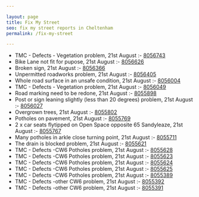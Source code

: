 ```yaml
---

layout: page
title: Fix My Street
seo: fix my street reports in Cheltenham
permalink: /fix-my-street

---
```


<!-- fix_marker starts -->

- TMC - Defects - Vegetation problem, 21st August :- [8056743](https://www.fixmystreet.com/report/8056743)
- Bike Lane not fit for pupose, 21st August :- [8056626](https://www.fixmystreet.com/report/8056626)
- Broken sign, 21st August :- [8056366](https://www.fixmystreet.com/report/8056366)
- Unpermitted roadworks problem, 21st August :- [8056405](https://www.fixmystreet.com/report/8056405)
- Whole road surface in an unsafe condition, 21st August :- [8056004](https://www.fixmystreet.com/report/8056004)
- TMC - Defects - Vegetation problem, 21st August :- [8056049](https://www.fixmystreet.com/report/8056049)
- Road marking need to be redone, 21st August :- [8055898](https://www.fixmystreet.com/report/8055898)
- Post or sign leaning slightly (less than 20 degrees) problem, 21st August :- [8056027](https://www.fixmystreet.com/report/8056027)
- Overgrown trees, 21st August :- [8055802](https://www.fixmystreet.com/report/8055802)
- Potholes on pavement, 21st August :- [8055769](https://www.fixmystreet.com/report/8055769)
- 2 x car seats flytipped on Open Space opposite 65 Sandyleaze, 21st August :- [8055767](https://www.fixmystreet.com/report/8055767)
- Many potholes in arkle close turning point, 21st August :- [8055711](https://www.fixmystreet.com/report/8055711)
- The drain is blocked problem, 21st August :- [8055621](https://www.fixmystreet.com/report/8055621)
- TMC - Defects -CW6 Potholes  problem, 21st August :- [8055628](https://www.fixmystreet.com/report/8055628)
- TMC - Defects -CW6 Potholes  problem, 21st August :- [8055623](https://www.fixmystreet.com/report/8055623)
- TMC - Defects -CW6 Potholes  problem, 21st August :- [8055624](https://www.fixmystreet.com/report/8055624)
- TMC - Defects -CW6 Potholes  problem, 21st August :- [8055625](https://www.fixmystreet.com/report/8055625)
- TMC - Defects -CW6 Potholes  problem, 21st August :- [8055389](https://www.fixmystreet.com/report/8055389)
- TMC - Defects -other CW6 problem, 21st August :- [8055392](https://www.fixmystreet.com/report/8055392)
- TMC - Defects -other CW6 problem, 21st August :- [8055391](https://www.fixmystreet.com/report/8055391)

<!-- fix_marker ends -->